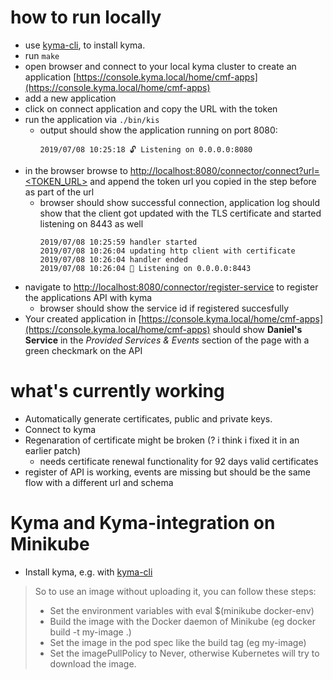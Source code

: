 # how to run locally

* use [kyma-cli](https://github.com/kyma-incubator/kyma-cli), to install kyma.
* run `make`
* open browser and connect to your local kyma cluster to create an application [https://console.kyma.local/home/cmf-apps](https://console.kyma.local/home/cmf-apps)
* add a new application
* click on connect application and copy the URL with the token
* run the application via `./bin/kis`
    * output should show the application running on port 8080:
        ```
        2019/07/08 10:25:18 🔓 Listening on 0.0.0.0:8080
        ```
* in the browser browse to [http://localhost:8080/connector/connect?url=<TOKEN_URL>](http://localhost:8080/connector/connect?url=<TOKEN_URL>) and append the token url you copied in the step before as part of the url
    * browser should show successful connection, application log should show that the client got updated with the TLS certificate and started listening on 8443 as well
        ```
        2019/07/08 10:25:59 handler started
        2019/07/08 10:26:04 updating http client with certificate
        2019/07/08 10:26:04 handler ended
        2019/07/08 10:26:04 🔐 Listening on 0.0.0.0:8443
        ```
* navigate to [http://localhost:8080/connector/register-service](http://localhost:8080/connector/register-service) to register the applications API with kyma
    * browser should show the service id if registered succesfully
* Your created application in [https://console.kyma.local/home/cmf-apps](https://console.kyma.local/home/cmf-apps) should show **Daniel's Service** in the *Provided Services & Events* section of the page with a green checkmark on the API


# what's currently working

* Automatically generate certificates, public and private keys.
* Connect to kyma
* Regenaration of certificate might be broken (? i think i fixed it in an earlier patch)
    * needs certificate renewal functionality for 92 days valid certificates
* register of API is working, events are missing but should be the same flow with a different url and schema


# Kyma and Kyma-integration on Minikube

* Install kyma, e.g. with [kyma-cli](https://github.com/kyma-incubator/kyma-cli)

> So to use an image without uploading it, you can follow these steps:
> 
> * Set the environment variables with eval $(minikube docker-env)
> * Build the image with the Docker daemon of Minikube (eg docker build -t my-image .)
> * Set the image in the pod spec like the build tag (eg my-image)
> * Set the imagePullPolicy to Never, otherwise Kubernetes will try to download the image.